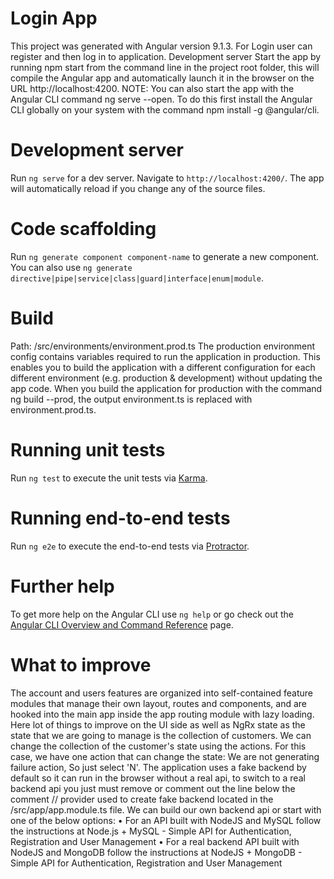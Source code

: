 # Login App

This project was generated with Angular version 9.1.3. For Login user can register and then log in to application.
Development server
Start the app by running npm start from the command line in the project root folder, this will compile the Angular app and automatically launch it in the browser on the URL http://localhost:4200.
NOTE: You can also start the app with the Angular CLI command ng serve --open. To do this first install the Angular CLI globally on your system with the command npm install -g @angular/cli.

# Development server

Run `ng serve` for a dev server. Navigate to `http://localhost:4200/`. The app will automatically reload if you change any of the source files.

# Code scaffolding

Run `ng generate component component-name` to generate a new component. You can also use `ng generate directive|pipe|service|class|guard|interface|enum|module`.

# Build

Path: /src/environments/environment.prod.ts
The production environment config contains variables required to run the application in production. This enables you to build the application with a different configuration for each different environment (e.g. production & development) without updating the app code.
When you build the application for production with the command ng build --prod, the output environment.ts is replaced with environment.prod.ts.

# Running unit tests

Run `ng test` to execute the unit tests via [Karma](https://karma-runner.github.io).

# Running end-to-end tests

Run `ng e2e` to execute the end-to-end tests via [Protractor](http://www.protractortest.org/).

# Further help

To get more help on the Angular CLI use `ng help` or go check out the [Angular CLI Overview and Command Reference](https://angular.io/cli) page.

# What to improve

 The account and users features are organized into self-contained feature modules that manage their own layout, routes and components, and are hooked into the main app inside the app routing module with lazy loading. Here lot of things to improve on the UI side as well as NgRx state as the state that we are going to manage is the collection of customers. We can change the collection of the customer's state using the actions. For this case, we have one action that can change the state:
We are not generating failure action, So just select 'N'.
The application uses a fake backend by default so it can run in the browser without a real api, to switch to a real backend api you just must remove or comment out the line below the comment // provider used to create fake backend located in the /src/app/app.module.ts file.
We can build our own backend api or start with one of the below options:
•	For an API built with NodeJS and MySQL follow the instructions at Node.js + MySQL - Simple API for Authentication, Registration and User Management
•	For a real backend API built with NodeJS and MongoDB follow the instructions at NodeJS + MongoDB - Simple API for Authentication, Registration and User Management

